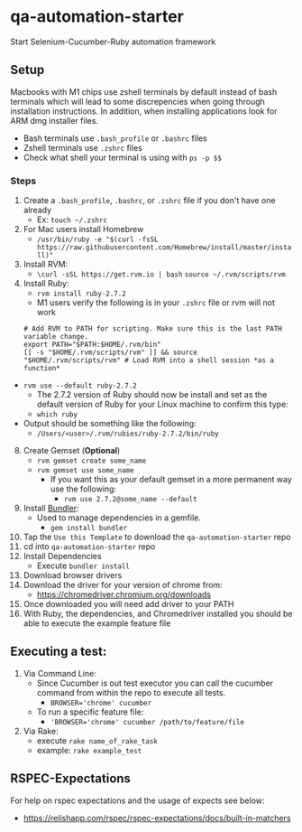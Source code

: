 # qa-automation-starter
Start Selenium-Cucumber-Ruby automation framework

## Setup
Macbooks with M1 chips use zshell terminals by default instead of bash terminals which will lead to some discrepencies when going through installation instructions.  In addition, when installing applications look for ARM dmg installer files.
- Bash terminals use `.bash_profile` or `.bashrc` files
- Zshell terminals use `.zshrc` files
- Check what shell your terminal is using with `ps -p $$`

### Steps
1. Create a `.bash_profile`, `.bashrc`, or `.zshrc` file if you don't have one already
   - Ex: `touch ~/.zshrc`
2. For Mac users install Homebrew
   - `/usr/bin/ruby -e "$(curl -fsSL https://raw.githubusercontent.com/Homebrew/install/master/install)"`
3. Install RVM:
   - `\curl -sSL https://get.rvm.io | bash`
      `source ~/.rvm/scripts/rvm`
4. Install Ruby:
   - `rvm install ruby-2.7.2`
   - M1 users verify the following is in your `.zshrc` file or rvm will not work
   ```
   # Add RVM to PATH for scripting. Make sure this is the last PATH variable change.
   export PATH="$PATH:$HOME/.rvm/bin"
   [[ -s "$HOME/.rvm/scripts/rvm" ]] && source "$HOME/.rvm/scripts/rvm" # Load RVM into a shell session *as a function*
   ```
  - `rvm use --default ruby-2.7.2`
     - The 2.7.2 version of Ruby should now be install and set as the default version of Ruby for your
       Linux machine to confirm this type:
     - `which ruby`
  - Output should be something like the following:
     - `/Users/<user>/.rvm/rubies/ruby-2.7.2/bin/ruby`
8. Create Gemset (**Optional**)
   - `rvm gemset create some_name`
   - `rvm gemset use some_name`
      - If you want this as your default gemset in a more permanent way use the following:
         - `rvm use 2.7.2@some_name --default`
9. Install [Bundler](https://bundler.io/):
   - Used to manage dependencies in a gemfile.
      - `gem install bundler`
10. Tap the `Use this Template` to download the `qa-automation-starter` repo
11. cd into `qa-automation-starter` repo
12. Install Dependencies
    - Execute `bundler install`
13. Download browser drivers
14. Download the driver for your version of chrome from:
     - https://chromedriver.chromium.org/downloads
15. Once downloaded you will need add driver to your PATH
16. With Ruby, the dependencies, and Chromedriver installed you should be able to execute the example feature file

## Executing a test:
1. Via Command Line:
    - Since Cucumber is out test executor you can call the cucumber command from within the repo to execute all tests.
        - `BROWSER='chrome' cucumber`
    - To run a specific feature file:
        - `'BROWSER='chrome' cucumber /path/to/feature/file`
2. Via Rake:
   - execute `rake name_of_rake_task`
   - example: `rake example_test`

## RSPEC-Expectations
For help on rspec expectations and the usage of expects see below:
- https://relishapp.com/rspec/rspec-expectations/docs/built-in-matchers
